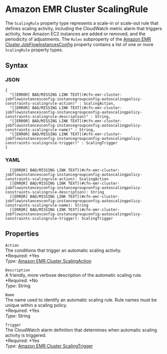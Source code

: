 # Amazon EMR Cluster ScalingRule<a name="aws-properties-emr-cluster-jobflowinstancesconfig-instancegroupconfig-autoscalingpolicy-constraints-scalingrule"></a>

The `ScalingRule` property type represents a scale\-in or scale\-out rule that defines scaling activity, including the CloudWatch metric alarm that triggers activity, how Amazon EC2 instances are added or removed, and the periodicity of adjustments\. The `Rules` subproperty of the [Amazon EMR Cluster JobFlowInstancesConfig](aws-properties-emr-cluster-jobflowinstancesconfig.md) property contains a list of one or more `ScalingRule` property types\.

## Syntax<a name="w3ab2c21c14d930b5"></a>

### JSON<a name="aws-properties-emr-cluster-jobflowinstancesconfig-instancegroupconfig-autoscalingpolicy-constraints-scalingrule-syntax.json"></a>

```
{
  "[[ERROR] BAD/MISSING LINK TEXT](#cfn-emr-cluster-jobflowinstancesconfig-instancegroupconfig-autoscalingpolicy-constraints-scalingrule-action)" : ScalingAction,
  "[[ERROR] BAD/MISSING LINK TEXT](#cfn-emr-cluster-jobflowinstancesconfig-instancegroupconfig-autoscalingpolicy-constraints-scalingrule-description)" : String,
  "[[ERROR] BAD/MISSING LINK TEXT](#cfn-emr-cluster-jobflowinstancesconfig-instancegroupconfig-autoscalingpolicy-constraints-scalingrule-name)" : String,
  "[[ERROR] BAD/MISSING LINK TEXT](#cfn-emr-cluster-jobflowinstancesconfig-instancegroupconfig-autoscalingpolicy-constraints-scalingrule-trigger)" : ScalingTrigger
}
```

### YAML<a name="aws-properties-emr-cluster-jobflowinstancesconfig-instancegroupconfig-autoscalingpolicy-constraints-scalingrule-syntax.yaml"></a>

```
  [[ERROR] BAD/MISSING LINK TEXT](#cfn-emr-cluster-jobflowinstancesconfig-instancegroupconfig-autoscalingpolicy-constraints-scalingrule-action): ScalingAction
  [[ERROR] BAD/MISSING LINK TEXT](#cfn-emr-cluster-jobflowinstancesconfig-instancegroupconfig-autoscalingpolicy-constraints-scalingrule-description): String
  [[ERROR] BAD/MISSING LINK TEXT](#cfn-emr-cluster-jobflowinstancesconfig-instancegroupconfig-autoscalingpolicy-constraints-scalingrule-name): String
  [[ERROR] BAD/MISSING LINK TEXT](#cfn-emr-cluster-jobflowinstancesconfig-instancegroupconfig-autoscalingpolicy-constraints-scalingrule-trigger): ScalingTrigger
```

## Properties<a name="w3ab2c21c14d930b7"></a>

`Action`  
The conditions that trigger an automatic scaling activity\.  
*Required: *Yes  
*Type:* [Amazon EMR Cluster ScalingAction](aws-properties-elasticmapreduce-cluster-scalingaction.md)

`Description`  
A friendly, more verbose description of the automatic scaling rule\.  
*Required: *No  
*Type*: String

`Name`  
The name used to identify an automatic scaling rule\. Rule names must be unique within a scaling policy\.  
*Required: *Yes  
*Type*: String

`Trigger`  
The CloudWatch alarm definition that determines when automatic scaling activity is triggered\.  
*Required: *Yes  
*Type:* [Amazon EMR Cluster ScalingTrigger](aws-properties-elasticmapreduce-cluster-scalingtrigger.md)